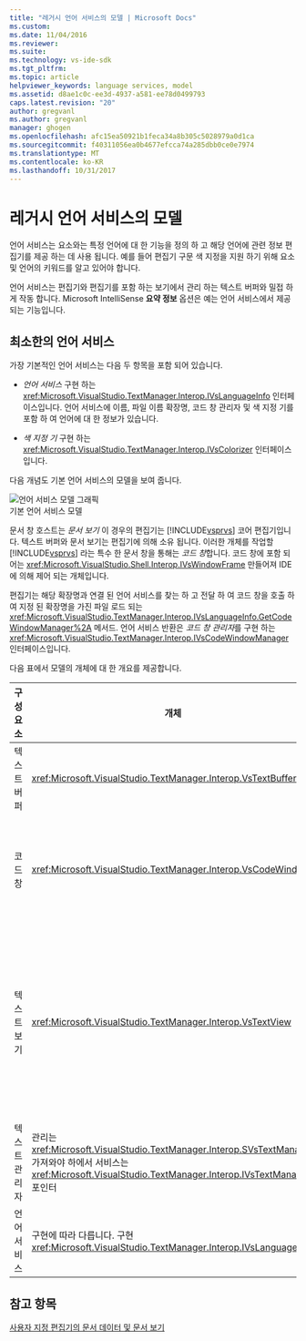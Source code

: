 ```yaml
---
title: "레거시 언어 서비스의 모델 | Microsoft Docs"
ms.custom: 
ms.date: 11/04/2016
ms.reviewer: 
ms.suite: 
ms.technology: vs-ide-sdk
ms.tgt_pltfrm: 
ms.topic: article
helpviewer_keywords: language services, model
ms.assetid: d8ae1c0c-ee3d-4937-a581-ee78d0499793
caps.latest.revision: "20"
author: gregvanl
ms.author: gregvanl
manager: ghogen
ms.openlocfilehash: afc15ea50921b1feca34a8b305c5028979a0d1ca
ms.sourcegitcommit: f40311056ea0b4677efcca74a285dbb0ce0e7974
ms.translationtype: MT
ms.contentlocale: ko-KR
ms.lasthandoff: 10/31/2017
---
```

# <a name="model-of-a-legacy-language-service"></a>레거시 언어 서비스의 모델
언어 서비스는 요소와는 특정 언어에 대 한 기능을 정의 하 고 해당 언어에 관련 정보 편집기를 제공 하는 데 사용 됩니다. 예를 들어 편집기 구문 색 지정을 지원 하기 위해 요소 및 언어의 키워드를 알고 있어야 합니다.  
  
 언어 서비스는 편집기와 편집기를 포함 하는 보기에서 관리 하는 텍스트 버퍼와 밀접 하 게 작동 합니다. Microsoft IntelliSense **요약 정보** 옵션은 예는 언어 서비스에서 제공 되는 기능입니다.  
  
## <a name="a-minimal-language-service"></a>최소한의 언어 서비스  
 가장 기본적인 언어 서비스는 다음 두 항목을 포함 되어 있습니다.  
  
-   *언어 서비스* 구현 하는 <xref:Microsoft.VisualStudio.TextManager.Interop.IVsLanguageInfo> 인터페이스입니다. 언어 서비스에 이름, 파일 이름 확장명, 코드 창 관리자 및 색 지정 기를 포함 하 여 언어에 대 한 정보가 있습니다.  
  
-   *색 지정 기* 구현 하는 <xref:Microsoft.VisualStudio.TextManager.Interop.IVsColorizer> 인터페이스입니다.  
  
 다음 개념도 기본 언어 서비스의 모델을 보여 줍니다.  
  
 ![언어 서비스 모델 그래픽](../../extensibility/media/vslanguageservicemodel.gif "vsLanguageServiceModel")  
기본 언어 서비스 모델  
  
 문서 창 호스트는 *문서 보기* 이 경우의 편집기는 [!INCLUDE[vsprvs](../../code-quality/includes/vsprvs_md.md)] 코어 편집기입니다. 텍스트 버퍼와 문서 보기는 편집기에 의해 소유 됩니다. 이러한 개체를 작업할 [!INCLUDE[vsprvs](../../code-quality/includes/vsprvs_md.md)] 라는 특수 한 문서 창을 통해는 *코드 창*합니다. 코드 창에 포함 되어는 <xref:Microsoft.VisualStudio.Shell.Interop.IVsWindowFrame> 만들어져 IDE에 의해 제어 되는 개체입니다.  
  
 편집기는 해당 확장명과 연결 된 언어 서비스를 찾는 하 고 전달 하 여 코드 창을 호출 하 여 지정 된 확장명을 가진 파일 로드 되는 <xref:Microsoft.VisualStudio.TextManager.Interop.IVsLanguageInfo.GetCodeWindowManager%2A> 메서드. 언어 서비스 반환은 *코드 창 관리자*를 구현 하는 <xref:Microsoft.VisualStudio.TextManager.Interop.IVsCodeWindowManager> 인터페이스입니다.  
  
 다음 표에서 모델의 개체에 대 한 개요를 제공합니다.  
  
|구성 요소|개체|함수|  
|---------------|------------|--------------|  
|텍스트 버퍼|<xref:Microsoft.VisualStudio.TextManager.Interop.VsTextBuffer>|유니코드 읽기/쓰기 텍스트 스트림입니다. 다른 인코딩을 사용 하는 텍스트에 대 한 것 같습니다.|  
|코드 창|<xref:Microsoft.VisualStudio.TextManager.Interop.VsCodeWindow>|하나 이상의 텍스트 뷰를 포함 하는 문서 창입니다. 때 [!INCLUDE[vsprvs](../../code-quality/includes/vsprvs_md.md)] 는 코드 창 (MDI) 다중 문서 인터페이스 모드로 MDI 자식입니다.|  
|텍스트 보기|<xref:Microsoft.VisualStudio.TextManager.Interop.VsTextView>|사용자가 이동 하 고 키보드 및 마우스를 사용 하 여 텍스트를 볼 수 있는 창입니다. 텍스트 보기는 사용자에 게 편집기로 나타납니다. 일반 편집기 창과 출력 창에서 직접 실행 창에서 텍스트 뷰를 사용할 수 있습니다. 또한 코드 창 내에서 하나 이상의 텍스트 보기를 구성할 수 있습니다.|  
|텍스트 관리자|관리는 <xref:Microsoft.VisualStudio.TextManager.Interop.SVsTextManager> 가져와야 하에서 서비스는 <xref:Microsoft.VisualStudio.TextManager.Interop.IVsTextManager> 포인터|앞에서 설명한 모든 구성 요소에서 공유 하는 일반적인 정보를 유지 관리 하는 구성 요소입니다.|  
|언어 서비스|구현에 따라 다릅니다. 구현<xref:Microsoft.VisualStudio.TextManager.Interop.IVsLanguageInfo>|편집기 구문 강조 표시, 문 완성, 중괄호 일치 등 언어 관련 정보를 제공 하는 개체입니다.|  
  
## <a name="see-also"></a>참고 항목  
 [사용자 지정 편집기의 문서 데이터 및 문서 보기](../../extensibility/document-data-and-document-view-in-custom-editors.md)